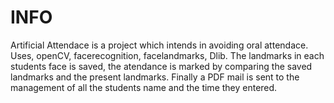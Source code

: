 # INFO

Artificial Attendace is a project which intends in avoiding oral attendace. Uses, openCV, facerecognition, facelandmarks, Dlib. The landmarks in each students face is saved,
the atendance is marked by comparing the saved landmarks and the present landmarks. Finally a PDF mail is sent to the management of all the students name and the time they entered.

